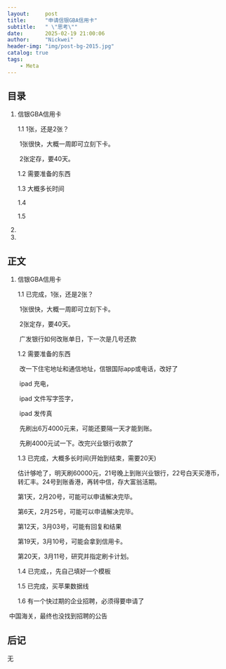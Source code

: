 ```yaml
---
layout:     post
title:      "申请信银GBA信用卡"
subtitle:   " \"思考\""
date:       2025-02-19 21:00:06
author:     "Nickwei"
header-img: "img/post-bg-2015.jpg"
catalog: true
tags:
    - Meta
---
```


## 目录

1. 信银GBA信用卡

    1.1 1张，还是2张？

    ​	1张很快，大概一周即可立刻下卡。

    ​     2张定存，要40天。

    1.2 需要准备的东西

    1.3 大概多长时间
    
    1.4 
    
    1.5 


1. 
2. 


## 正文

1. 信银GBA信用卡

    1.1 已完成，1张，还是2张？

    ​	1张很快，大概一周即可立刻下卡。

    ​     2张定存，要40天。

    ​	  广发银行如何改账单日，下一次是几号还款

    1.2 需要准备的东西
    
    ​	改一下住宅地址和通信地址，信银国际app或电话，改好了
    
    ​	ipad 充电，
    
    ​	ipad 文件写字签字，
    
    ​	ipad 发传真
    
    ​	先刷出6万4000元来，可能还要隔一天才能到账。
    
    ​	先刷4000元试一下。改完兴业银行收款了
    
    
    
    1.3 已完成，大概多长时间(开始到结束，需要20天)
    
    ​	估计够呛了，明天刷60000元，21号晚上到账兴业银行，22号白天买港币，转汇丰。24号到账香港，再转中信，存大富翁活期。
    
    第1天，2月20号，可能可以申请解决完毕。
    
    第6天，2月25号，可能可以申请解决完毕。
    
    第12天，3月03号，可能有回复和结果
    
    第19天，3月10号，可能会拿到信用卡。
    
    第20天，3月11号，研究并指定刷卡计划。
    
    
    
    1.4 已完成，，先自己填好一个模板
    
    1.5  已完成，买苹果数据线
    
    
    
    
    
    1.6 有一个快过期的企业招聘，必须得要申请了

​			中国海关，最终也没找到招聘的公告






## 后记

无